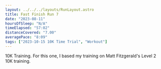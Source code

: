 ```yaml
---
layout: ../../../layouts/RunLayout.astro
title: Fast Finish Run 7
date: "2023-08-11"
hoursOfSleep: "N/A"
timeElapsed: "57:02"
distanceCovered: "7.00"
averagePace: "8:09"
tags: ["2023-10-15 10K Time Trial", "Workout"]
---
```


10K Training. For this one, I based my training on Matt Fitzgerald's Level 2 10K training.
